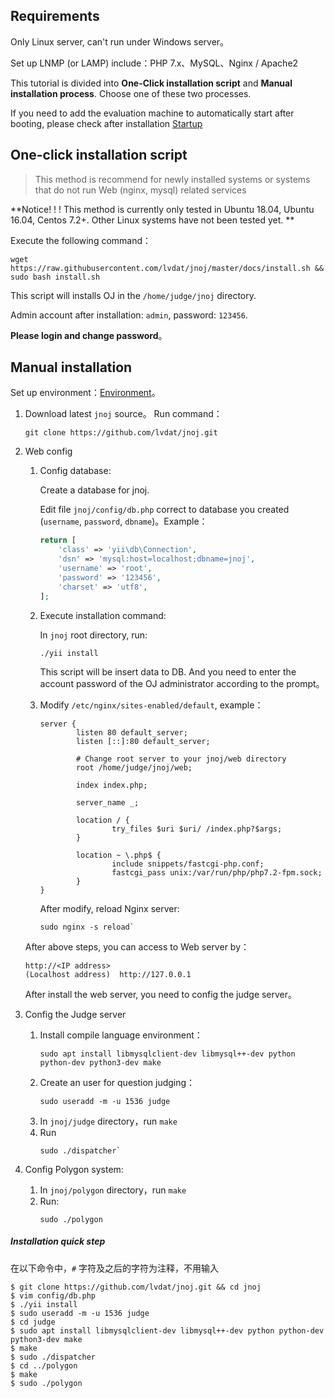 Requirements
------------

Only Linux server, can't run under Windows server。

Set up LNMP (or LAMP) include：PHP 7.x、MySQL、Nginx / Apache2

This tutorial is divided into **One-Click installation script** and **Manual installation process**. Choose one of these two processes.

If you need to add the evaluation machine to automatically start after booting, please check after installation [Startup](./autostart.md)

One-click installation script
-----------

> This method is recommend for newly installed systems or systems that do not run Web (nginx, mysql) related services

**Notice! ! ! This method is currently only tested in Ubuntu 18.04, Ubuntu 16.04, Centos 7.2+. Other Linux systems have not been tested yet. **

Execute the following command：
```
wget https://raw.githubusercontent.com/lvdat/jnoj/master/docs/install.sh && sudo bash install.sh
```

This script will installs OJ in the `/home/judge/jnoj` directory.

Admin account after installation: `admin`, password: `123456`.

**Please login and change password**。


Manual installation
------------

Set up environment：[Environment](environment.md)。

1. Download latest `jnoj` source。
    Run command：
    ~~~
    git clone https://github.com/lvdat/jnoj.git
    ~~~

2. Web config
    1. Config database:
        
        Create a database for jnoj.
        
        Edit file `jnoj/config/db.php` correct to database you created (`username`, `password`, `dbname`)。Example：
        
        ```php
        return [
            'class' => 'yii\db\Connection',
            'dsn' => 'mysql:host=localhost;dbname=jnoj',
            'username' => 'root',
            'password' => '123456',
            'charset' => 'utf8',
        ];
        ``` 

    2. Execute installation command:
    
        In `jnoj` root directory, run:
        ~~~
        ./yii install
        ~~~
        This script will be insert data to DB. And you need to enter the account password of the OJ administrator according to the prompt。
    
    3. Modify `/etc/nginx/sites-enabled/default`, example：
        ```
        server {
                listen 80 default_server;
                listen [::]:80 default_server;

                # Change root server to your jnoj/web directory
                root /home/judge/jnoj/web;

                index index.php;

                server_name _;

                location / {
                        try_files $uri $uri/ /index.php?$args;
                }

                location ~ \.php$ {
                        include snippets/fastcgi-php.conf;
                        fastcgi_pass unix:/var/run/php/php7.2-fpm.sock;
                }
        }
        ```
        After modify, reload Nginx server:
        ~~~
        sudo nginx -s reload`
        ~~~
    After above steps, you can access to Web server by：
    
    ~~~
    http://<IP address>
    (Localhost address)  http://127.0.0.1
    ~~~
    
    After install the web server, you need to config the judge server。
    
3. Config the Judge server
    1. Install compile language environment：
        ~~~
        sudo apt install libmysqlclient-dev libmysql++-dev python python-dev python3-dev make
        ~~~
    2. Create an user for question judging：
        ~~~
        sudo useradd -m -u 1536 judge
        ~~~
    4. In `jnoj/judge` directory，run `make`
    5. Run
         ~~~
         sudo ./dispatcher`
         ~~~

4. Config Polygon system:
    
    1. In `jnoj/polygon` directory，run `make`
    2. Run: 
        ~~~
        sudo ./polygon
        ~~~

##### Installation quick step

在以下命令中，`#` 字符及之后的字符为注释，不用输入
~~~
$ git clone https://github.com/lvdat/jnoj.git && cd jnoj
$ vim config/db.php
$ ./yii install
$ sudo useradd -m -u 1536 judge
$ cd judge
$ sudo apt install libmysqlclient-dev libmysql++-dev python python-dev python3-dev make
$ make
$ sudo ./dispatcher
$ cd ../polygon
$ make
$ sudo ./polygon
~~~
